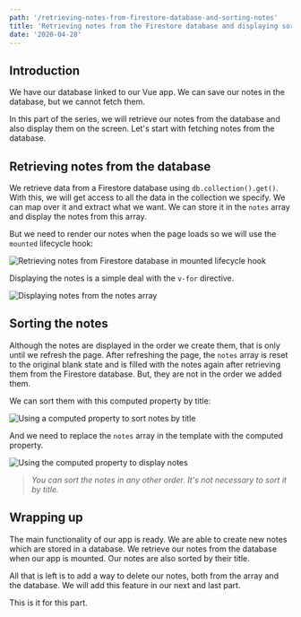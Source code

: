 ```yaml
---
path: '/retrieving-notes-from-firestore-database-and-sorting-notes'
title: 'Retrieving notes from the Firestore database and displaying sorted notes'
date: '2020-04-28'
---
```


## Introduction
We have our database linked to our Vue app. We can save our notes in the database, but we cannot fetch them. 

In this part of the series, we will retrieve our notes from the database and also display them on the screen. Let's start with fetching notes from the database.

## Retrieving notes from the database
We retrieve data from a Firestore database using `db.collection().get()`. With this, we will get access to all the data in the collection we specify. We can map over it and extract what we want. We can store it in the `notes` array and display the notes from this array.

But we need to render our notes when the page loads so we will use the `mounted` lifecycle hook:

![Retrieving notes from Firestore database in mounted lifecycle hook](https://dev-to-uploads.s3.amazonaws.com/i/0hjybgovdxvbagf2l13w.png)

Displaying the notes is a simple deal with the `v-for` directive. 

![Displaying notes from the notes array](https://dev-to-uploads.s3.amazonaws.com/i/8g1h6ezg95gtlmy5xpe7.png)

## Sorting the notes
Although the notes are displayed in the order we create them, that is only until we refresh the page. After refreshing the page, the `notes` array is reset to the original blank state and is filled with the notes again after retrieving them from the Firestore database. But, they are not in the order we added them. 

We can sort them with this computed property by title:

![Using a computed property to sort notes by title](https://dev-to-uploads.s3.amazonaws.com/i/0gbeuzqmkyvkigfrf4o3.png)

And we need to replace the `notes` array in the template with the computed property.

![Using the computed property to display notes](https://dev-to-uploads.s3.amazonaws.com/i/psaykd13c5ct6kt8vuqc.png)

> *You can sort the notes in any other order. It's not necessary to sort it by title.*

## Wrapping up
The main functionality of our app is ready. We are able to create new notes which are stored in a database. We retrieve our notes from the database when our app is mounted. Our notes are also sorted by their title. 

All that is left is to add a way to delete our notes, both from the array and the database. We will add this feature in our next and last part.

This is it for this part.